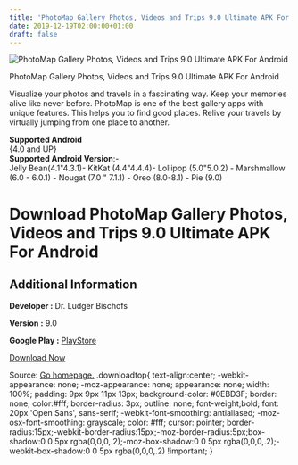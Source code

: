```yaml
---
title: 'PhotoMap Gallery Photos, Videos and Trips 9.0 Ultimate APK For Android'
date: 2019-12-19T02:00:00+01:00
draft: false
---
```


![PhotoMap Gallery Photos, Videos and Trips 9.0 Ultimate APK For Android](https://i0.wp.com/apkhome.net/wp-content/uploads/2019/11/PhotoMap-Gallery-Photos-Videos-and-Trips-9.0-Ultimate.png "PhotoMap Gallery Photos, Videos and Trips 9.0 Ultimate APK For Android")

  

PhotoMap Gallery Photos, Videos and Trips 9.0 Ultimate APK For Android

Visualize your photos and travels in a fascinating way. Keep your memories alive like never before. PhotoMap is one of the best gallery apps with unique features. This helps you to find good places. Relive your travels by virtually jumping from one place to another.

**Supported Android**  
{4.0 and UP}  
**Supported Android Version**:-  
Jelly Bean(4.1"4.3.1)- KitKat (4.4"4.4.4)- Lollipop (5.0"5.0.2) - Marshmallow (6.0 - 6.0.1) - Nougat (7.0 " 7.1.1) - Oreo (8.0-8.1) - Pie (9.0)

Download PhotoMap Gallery Photos, Videos and Trips 9.0 Ultimate APK For Android
===============================================================================

Additional Information
----------------------

**Developer :** Dr. Ludger Bischofs

**Version :** 9.0

**Google Play :** [PlayStore](https://play.google.com/store/apps/details?id=eu.bischofs.photomap)

  

[Download Now](https://store4app.co/post/photomap-gallery-photos-videos-and-trips-9-0-ultimate-apk-for-android_1574499301)

  
Source: [Go homepage.](https://store4app.co/post/photomap-gallery-photos-videos-and-trips-9-0-ultimate-apk-for-android_1574499301) .downloadtop{ text-align:center; -webkit-appearance: none; -moz-appearance: none; appearance: none; width: 100%; padding: 9px 9px 11px 13px; background-color: #0EBD3F; border: none; color:#fff; border-radius: 3px; outline: none; font-weight;bold; font: 20px 'Open Sans', sans-serif; -webkit-font-smoothing: antialiased; -moz-osx-font-smoothing: grayscale; color: #fff; cursor: pointer; border-radius:15px;-webkit-border-radius:15px;-moz-border-radius:5px;box-shadow:0 0 5px rgba(0,0,0,.2);-moz-box-shadow:0 0 5px rgba(0,0,0,.2);-webkit-box-shadow:0 0 5px rgba(0,0,0,.2) !important; }